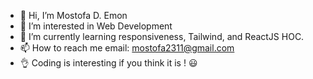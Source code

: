 - 👋 Hi, I’m Mostofa D. Emon
- 👀 I’m interested in Web Development
- 🌱 I’m currently learning responsiveness, Tailwind, and ReactJS HOC.
- 📫 How to reach me email: mostofa2311@gmail.com
- 👌 Coding is interesting if you think it is ! 😃   


